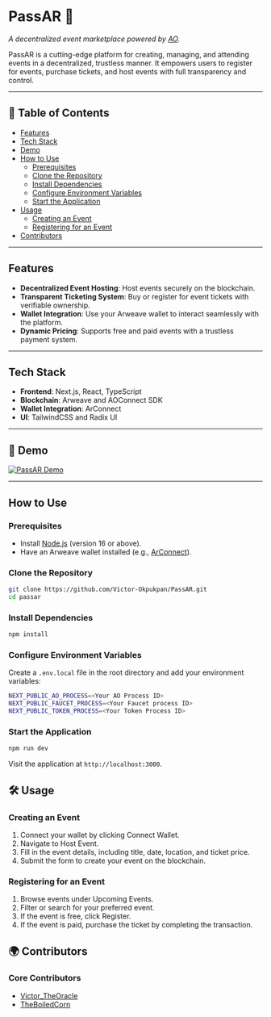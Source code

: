 # PassAR 🎫  
_A decentralized event marketplace powered by [AO](https://ao.arweave.net/)._  

PassAR is a cutting-edge platform for creating, managing, and attending events in a decentralized, trustless manner. It empowers users to register for events, purchase tickets, and host events with full transparency and control.

---

## 📑 Table of Contents  

- [Features](#features)  
- [Tech Stack](#tech-stack)  
- [Demo](#demo)  
- [How to Use](#how-to-use)  
  - [Prerequisites](#prerequisites)  
  - [Clone the Repository](#clone-the-repository)  
  - [Install Dependencies](#install-dependencies)  
  - [Configure Environment Variables](#configure-environment-variables)  
  - [Start the Application](#start-the-application)  
- [Usage](#usage)  
  - [Creating an Event](#creating-an-event)  
  - [Registering for an Event](#registering-for-an-event)  
- [Contributors](#contributors)  

---

## Features  

- **Decentralized Event Hosting**: Host events securely on the blockchain.  
- **Transparent Ticketing System**: Buy or register for event tickets with verifiable ownership.  
- **Wallet Integration**: Use your Arweave wallet to interact seamlessly with the platform.  
- **Dynamic Pricing**: Supports free and paid events with a trustless payment system.  

---

## Tech Stack  

- **Frontend**: Next.js, React, TypeScript  
- **Blockchain**: Arweave and AOConnect SDK  
- **Wallet Integration**: ArConnect  
- **UI**: TailwindCSS and Radix UI  

---

## 🎥 Demo  

[![PassAR Demo](https://img.youtube.com/vi/your-demo-video-id/0.jpg)](https://www.youtube.com/watch?v=your-demo-video-id)

---

## How to Use  

### Prerequisites  

- Install [Node.js](https://nodejs.org/) (version 16 or above).  
- Have an Arweave wallet installed (e.g., [ArConnect](https://arconnect.io/)).  

### Clone the Repository  

```bash  
git clone https://github.com/Victor-Okpukpan/PassAR.git 
cd passar  
```

### Install Dependencies

```bash
npm install 
```

### Configure Environment Variables

Create a `.env.local` file in the root directory and add your environment variables:

```bash
NEXT_PUBLIC_AO_PROCESS=<Your AO Process ID>
NEXT_PUBLIC_FAUCET_PROCESS=<Your Faucet process ID> 
NEXT_PUBLIC_TOKEN_PROCESS=<Your Token Process ID>  
```

### Start the Application

```bash
npm run dev  
```

Visit the application at `http://localhost:3000`.

## 🛠️ Usage

### Creating an Event

1. Connect your wallet by clicking Connect Wallet.
2. Navigate to Host Event.
3. Fill in the event details, including title, date, location, and ticket price.
4. Submit the form to create your event on the blockchain.

### Registering for an Event

1. Browse events under Upcoming Events.
2. Filter or search for your preferred event.
3. If the event is free, click Register.
4. If the event is paid, purchase the ticket by completing the transaction.

## 🌍 Contributors

### Core Contributors

- [Victor_TheOracle](https://x.com/victorokpukpan_)
- [TheBoiledCorn](https://x.com/theboiledcorn)